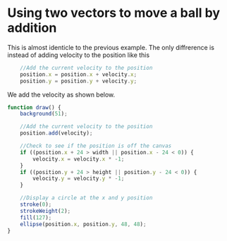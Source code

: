 # Using two vectors to move a ball by addition

This is almost identicle to the previous example. The only diffrerence is instead of adding velocity to the position like this 

```js
    //Add the current velocity to the position
    position.x = position.x + velocity.x;
    position.y = position.y + velocity.y;
```
We add the velocity as shown below.

```js
function draw() {
    background(51);

    //Add the current velocity to the position
    position.add(velocity);

    //Check to see if the position is off the canvas
    if ((position.x + 24 > width || position.x - 24 < 0)) {
        velocity.x = velocity.x * -1;
    }
    if ((position.y + 24 > height || position.y - 24 < 0)) {
        velocity.y = velocity.y * -1;
    }

    //Display a circle at the x and y position
    stroke(0);
    strokeWeight(2);
    fill(127);
    ellipse(position.x, position.y, 48, 48);
}
```
